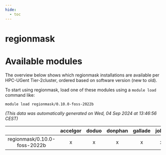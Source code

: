 ```yaml
---
hide:
  - toc
---
```


regionmask
==========

# Available modules


The overview below shows which regionmask installations are available per HPC-UGent Tier-2cluster, ordered based on software version (new to old).

To start using regionmask, load one of these modules using a `module load` command like:

```shell
module load regionmask/0.10.0-foss-2022b
```

*(This data was automatically generated on Wed, 04 Sep 2024 at 13:46:56 CEST)*  

| |accelgor|doduo|donphan|gallade|joltik|shinx|skitty|
| :---: | :---: | :---: | :---: | :---: | :---: | :---: | :---: |
|regionmask/0.10.0-foss-2022b|x|x|x|x|x|-|x|
